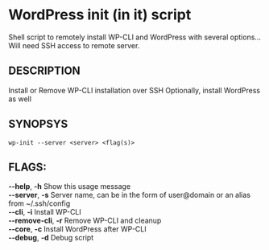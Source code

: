 # WordPress init (in it) script

Shell script to remotely install WP-CLI and WordPress with several options...
Will need SSH access to remote server.

## DESCRIPTION

Install or Remove WP-CLI installation over SSH
Optionally, install WordPress as well

## SYNOPSYS

`wp-init --server <server> <flag(s)>`

## FLAGS:

**--help**,       **-h**	Show this usage message  
**--server**,     **-s**	Server name, can be in the form of user@domain or an alias from ~/.ssh/config  
**--cli**,        **-i**	Install WP-CLI  
**--remove-cli**,	**-r**	Remove WP-CLI and cleanup  
**--core**,       **-c**	Install WordPress after WP-CLI  
**--debug**,      **-d**	Debug script  
